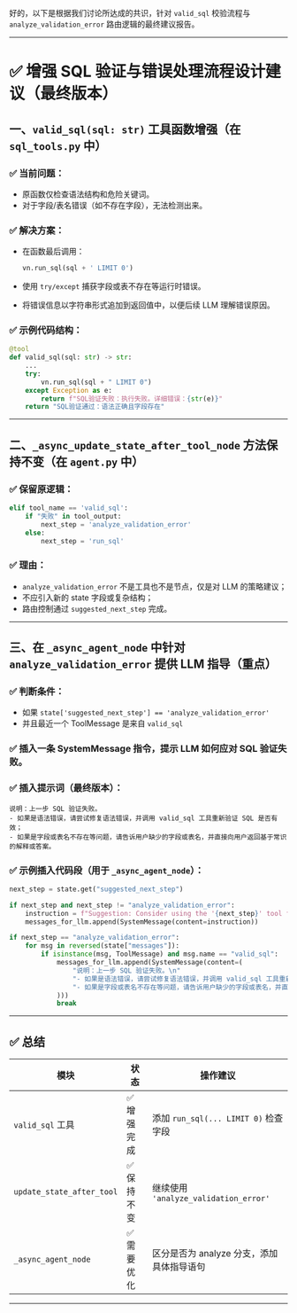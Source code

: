 好的，以下是根据我们讨论所达成的共识，针对 `valid_sql` 校验流程与 `analyze_validation_error` 路由逻辑的最终建议报告。

---

# ✅ 增强 SQL 验证与错误处理流程设计建议（最终版本）

## 一、`valid_sql(sql: str)` 工具函数增强（在 `sql_tools.py` 中）

### ✅ 当前问题：

* 原函数仅检查语法结构和危险关键词。
* 对于字段/表名错误（如不存在字段），无法检测出来。

### ✅ 解决方案：

* 在函数最后调用：

  ```python
  vn.run_sql(sql + ' LIMIT 0')
  ```
* 使用 `try/except` 捕获字段或表不存在等运行时错误。
* 将错误信息以字符串形式追加到返回值中，以便后续 LLM 理解错误原因。

### ✅ 示例代码结构：

```python
@tool
def valid_sql(sql: str) -> str:
    ...
    try:
        vn.run_sql(sql + " LIMIT 0")
    except Exception as e:
        return f"SQL验证失败：执行失败。详细错误：{str(e)}"
    return "SQL验证通过：语法正确且字段存在"
```

---

## 二、`_async_update_state_after_tool_node` 方法保持不变（在 `agent.py` 中）

### ✅ 保留原逻辑：

```python
elif tool_name == 'valid_sql':
    if "失败" in tool_output:
        next_step = 'analyze_validation_error'
    else:
        next_step = 'run_sql'
```

### ✅ 理由：

* `analyze_validation_error` 不是工具也不是节点，仅是对 LLM 的策略建议；
* 不应引入新的 state 字段或复杂结构；
* 路由控制通过 `suggested_next_step` 完成。

---

## 三、在 `_async_agent_node` 中针对 `analyze_validation_error` 提供 LLM 指导（重点）

### ✅ 判断条件：

* 如果 `state['suggested_next_step'] == 'analyze_validation_error'`
* 并且最近一个 ToolMessage 是来自 `valid_sql`

### ✅ 插入一条 SystemMessage 指令，提示 LLM 如何应对 SQL 验证失败。

### ✅ 插入提示词（最终版本）：

```text
说明：上一步 SQL 验证失败。
- 如果是语法错误，请尝试修复语法错误，并调用 valid_sql 工具重新验证 SQL 是否有效；
- 如果是字段或表名不存在等问题，请告诉用户缺少的字段或表名，并直接向用户返回基于常识的解释或答案。
```

### ✅ 示例插入代码段（用于 `_async_agent_node`）：

```python
next_step = state.get("suggested_next_step")

if next_step and next_step != "analyze_validation_error":
    instruction = f"Suggestion: Consider using the '{next_step}' tool for the next step."
    messages_for_llm.append(SystemMessage(content=instruction))

if next_step == "analyze_validation_error":
    for msg in reversed(state["messages"]):
        if isinstance(msg, ToolMessage) and msg.name == "valid_sql":
            messages_for_llm.append(SystemMessage(content=(
                "说明：上一步 SQL 验证失败。\n"
                "- 如果是语法错误，请尝试修复语法错误，并调用 valid_sql 工具重新验证 SQL 是否有效；\n"
                "- 如果是字段或表名不存在等问题，请告诉用户缺少的字段或表名，并直接向用户返回基于常识的解释或答案。"
            )))
            break
```

---

## ✅ 总结

| 模块                        | 状态     | 操作建议                              |
| ------------------------- | ------ | --------------------------------- |
| `valid_sql` 工具            | ✅ 增强完成 | 添加 `run_sql(... LIMIT 0)` 检查字段    |
| `update_state_after_tool` | ✅ 保持不变 | 继续使用 `'analyze_validation_error'` |
| `_async_agent_node`       | ✅ 需要优化 | 区分是否为 analyze 分支，添加具体指导语句         |

---

